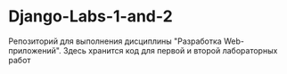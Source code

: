 # Django-Labs-1-and-2
Репозиторий для выполнения дисциплины "Разработка Web-приложений". Здесь хранится код для первой и второй лабораторных работ
